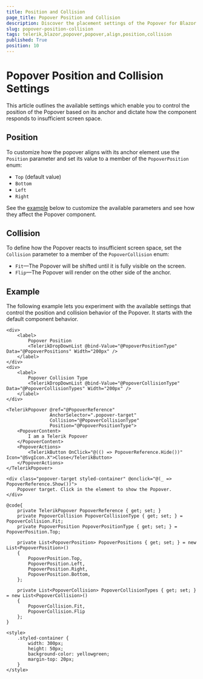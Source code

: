 ```yaml
---
title: Position and Collision
page_title: Popover Position and Collision
description: Discover the placement settings of the Popover for Blazor. Learn how to configure the Popover position and handle collisions.
slug: popover-position-collision
tags: telerik,blazor,popover,popover,align,position,collision
published: True
position: 10
---
```


# Popover Position and Collision Settings

This article outlines the available settings which enable you to control the position of the Popover based on its anchor and dictate how the component responds to insufficient screen space.

## Position

To customize how the popover aligns with its anchor element use the `Position` parameter and set its value to a member of the `PopoverPosition` enum:

* `Top` (default value)
* `Bottom`
* `Left`
* `Right`

See the [example](#example) below to customize the available parameters and see how they affect the Popover component.

## Collision

To define how the Popover reacts to insufficient screen space, set the `Collision` parameter to a member of the `PopoverCollision` enum:

* `Fit`&mdash;The Popover will be shifted until it is fully visible on the screen.
* `Flip`&mdash;The Popover will render on the other side of the anchor.

## Example

The following example lets you experiment with the available settings that control the position and collision behavior of the Popover. It starts with the default component behavior.

````CSHTML
<div>
    <label>
        Popover Position
        <TelerikDropDownList @bind-Value="@PopoverPositionType" Data="@PopoverPositions" Width="200px" />
    </label>
</div>
<div>
    <label>
        Popover Collision Type
        <TelerikDropDownList @bind-Value="@PopoverCollisionType" Data="@PopoverCollisionTypes" Width="200px" />
    </label>
</div>

<TelerikPopover @ref="@PopoverReference"
                AnchorSelector=".popover-target" 
                Collision="@PopoverCollisionType"
                Position="@PopoverPositionType">
    <PopoverContent>
        I am a Telerik Popover
    </PopoverContent>
    <PopoverActions>
        <TelerikButton OnClick="@(() => PopoverReference.Hide())" Icon="@SvgIcon.X">Close</TelerikButton>
    </PopoverActions>
</TelerikPopover>

<div class="popover-target styled-container" @onclick="@(_ => PopoverReference.Show())">
    Popover target. Click in the element to show the Popover.
</div>

@code{
    private TelerikPopover PopoverReference { get; set; }
    private PopoverCollision PopoverCollisionType { get; set; } = PopoverCollision.Fit;
    private PopoverPosition PopoverPositionType { get; set; } = PopoverPosition.Top;

    private List<PopoverPosition> PopoverPositions { get; set; } = new List<PopoverPosition>()
    {
        PopoverPosition.Top,
        PopoverPosition.Left,
        PopoverPosition.Right,
        PopoverPosition.Bottom,
    };

    private List<PopoverCollision> PopoverCollisionTypes { get; set; } = new List<PopoverCollision>()
    {
        PopoverCollision.Fit,
        PopoverCollision.Flip
    };
}

<style>
    .styled-container {
        width: 300px;
        height: 50px;
        background-color: yellowgreen;
        margin-top: 20px;
    }
</style>
````
